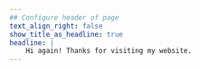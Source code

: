 ```yaml
---
## Configure header of page
text_align_right: false
show_title_as_headline: true
headline: |
    Hi again! Thanks for visiting my website.
---
```

